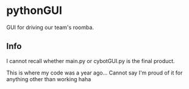 # pythonGUI
GUI for driving our team's roomba. 

## Info
I cannot recall whether main.py or cybotGUI.py is the final product. 

This is where my code was a year ago... Cannot say I'm proud of it for anything other than working haha
